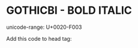# GOTHICBI - BOLD ITALIC
unicode-range: U+0020-F003

Add this code to head tag:

<!DOCTYPE html>
<html>
    <br>  
    <head>
        <style>

            @import url('https://raw.githubusercontent.com/gaa23/gaa23/main/scl/fonts/centuryGothicFont/GOTHICBI/Century%20Gothic.css');


            body {
                font-family: 'Century Gothic';
            }

</style>
</head>
